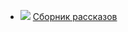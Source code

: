 * ![](/books/humor_prose/Марк%20Твен/Сборник%20рассказов.jpg) [Сборник рассказов](/books/humor_prose/Марк%20Твен/Сборник%20рассказов)
